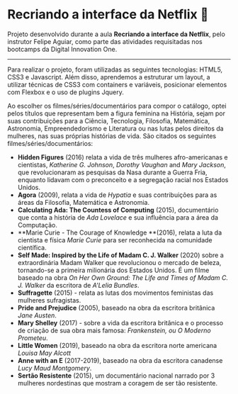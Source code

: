 # Recriando a interface da Netflix :movie_camera:

Projeto desenvolvido durante a aula **Recriando a interface da Netflix**, pelo instrutor Felipe Aguiar, como parte das atividades requisitadas nos bootcamps da Digital Innovation One.

----

Para realizar o projeto, foram utilizadas as seguintes tecnologias: HTML5, CSS3 e Javascript. Além disso, aprendemos a estruturar um layout, a utilizar técnicas de CSS3 com containers e variáveis, posicionar elementos com Flexbox e o uso de plugins Jquery. 

Ao escolher os filmes/séries/documentários para compor o catálogo, optei pelos títulos que representam bem a figura feminina na História, sejam por suas contribuições para a Ciência, Tecnologia, Filosofia, Matemática, Astronomia, Empreendedorismo e Literatura ou nas lutas pelos direitos da mulheres, nas suas próprias histórias de vida. São citados os seguintes filmes/séries/documentários:

- **Hidden Figures** (2016) relata a vida de três mulheres afro-americanas e cientistas, _Katherine G. Johnson_, _Dorothy Vaughan_ and _Mary Jackson_, que revolucionaram as pesquisas da Nasa durante a Guerra Fria, enquanto lidavam com o preconceito e a segregação racial nos Estados Unidos.
- **Agora** (2009), relata a vida de _Hypatia_ e suas contribuições para as áreas da Filosofia, Matemática e Astronomia.
- **Calculating Ada: The Countess of Computing** (2015), documentário que conta a história de _Ada Lovelace_ e sua influência para a área da Computação.
- **Marie Curie - The Courage of Knowledge **(2016), relata a luta da cientista e física _Marie Curie_ para ser reconhecida na comunidade científica.
- **Self Made: Inspired by the Life of Madam C. J. Walker** (2020) sobre a extraordinária Madam Walker que revolucionou o mercado de beleza, tornando-se a primeira milionária dos Estados Unidos. É um filme baseado na obra _On Her Own Ground: The Life and Times of Madam C. J. Walker_ da escritora de _A'Lelia Bundles_.
- **Suffragette** (2015) - relata as lutas dos movimentos feministas das mulheres sufragistas.
- **Pride and Prejudice** (2005), baseado na obra da escritora britânica _Jane Austen_.
- **Mary Shelley** (2017) - sobre a vida da escritora britânica e o processo de criação de sua obra mais famosa: _Frankenstein, ou O Moderno Prometeu_.
- **Little Women** (2019), baseado na obra da escritora norte americana _Louisa May Alcott_
- **Anne with an E** (2017-2019), baseado na obra da escritora canadense _Lucy Maud Montgomery_.
- **Sertão Resistente** (2015), um documentário nacional narrado por 3 mulheres nordestinas que mostram a coragem de ser tão resistente.

[^1]: As imagens foram retiradas dos sites [TMDB](https://www.themoviedb.org/) (The Movie Database) e [Videocamp](https://www.videocamp.com/pt); e os ícones do [Font Awesome.](https://fontawesome.com/)
[^2]: Além da escolha pelos filmes/séries/documentários acima citados, foram incrementados outros ícones na barra de navegação no canto superior direito (do ícone de pesquisa ao scroll down que gerencia a mudança de usuário). 

